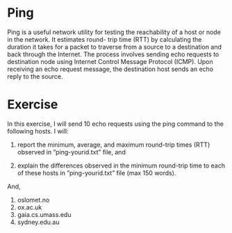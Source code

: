 # Ping

Ping is a useful network utility for testing the reachability of a host or node in the network. It estimates round-
trip time (RTT) by calculating the duration it takes for a packet to traverse from a source to a destination and
back through the Internet. The process involves sending echo requests to destination node using Internet Control
Message Protocol (ICMP). Upon receiving an echo request message, the destination host sends an echo reply to the
source.

# Exercise
In this exercise, I will send 10 echo requests using the ping command to the following hosts. I will:
1. report the minimum, average, and maximum round-trip times (RTT) observed in ”ping-yourid.txt” file,
and

2. explain the differences observed in the minimum round-trip time to each of these hosts in ”ping-yourid.txt”
file (max 150 words).

And,
1. oslomet.no
2. ox.ac.uk
3. gaia.cs.umass.edu
4. sydney.edu.au
